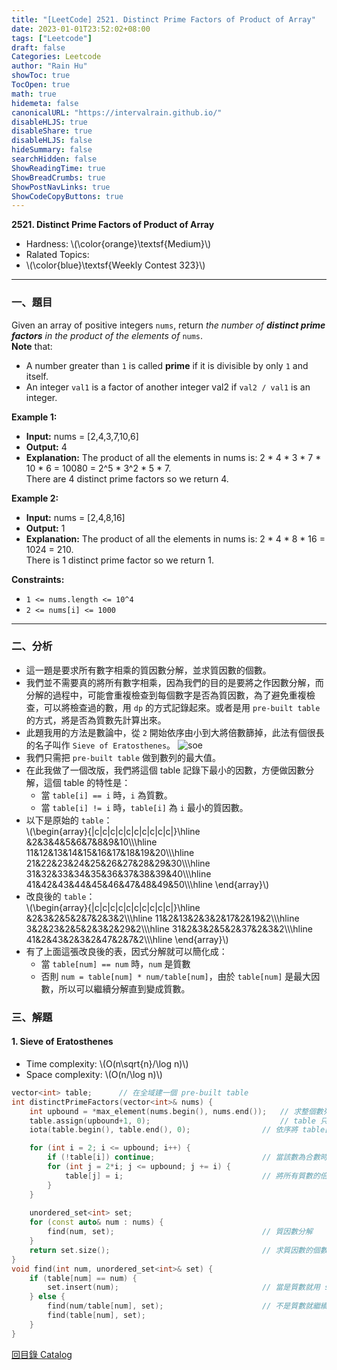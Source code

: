 ```yaml
---
title: "[LeetCode] 2521. Distinct Prime Factors of Product of Array"
date: 2023-01-01T23:52:02+08:00
tags: ["Leetcode"]
draft: false
Categories: Leetcode
author: "Rain Hu"
showToc: true
TocOpen: true
math: true
hidemeta: false
canonicalURL: "https://intervalrain.github.io/"
disableHLJS: true
disableShare: true
disableHLJS: false
hideSummary: false
searchHidden: false
ShowReadingTime: true
ShowBreadCrumbs: true
ShowPostNavLinks: true
ShowCodeCopyButtons: true
---
```

**2521. Distinct Prime Factors of Product of Array**
+ Hardness: \\(\color{orange}\textsf{Medium}\\)
+ Ralated Topics: 
+ \\(\color{blue}\textsf{Weekly Contest 323}\\)
---
### 一、題目
Given an array of positive integers `nums`, return *the number of ***distinct prime factors*** in the product of the elements of* `nums`.  
**Note** that:  
+ A number greater than `1` is called **prime** if it is divisible by only `1` and itself.  
+ An integer `val1` is a factor of another integer val2 if `val2 / val1` is an integer.  

**Example 1:**  
+ **Input:** nums = [2,4,3,7,10,6]
+ **Output:** 4
+ **Explanation:** 
The product of all the elements in nums is: 2 * 4 * 3 * 7 * 10 * 6 = 10080 = 2^5 * 3^2 * 5 * 7.  
There are 4 distinct prime factors so we return 4.  

**Example 2:**
+ **Input:** nums = [2,4,8,16]
+ **Output:** 1
+ **Explanation:**
The product of all the elements in nums is: 2 * 4 * 8 * 16 = 1024 = 210.  
There is 1 distinct prime factor so we return 1.   

**Constraints:**
+ `1 <= nums.length <= 10^4`
+ `2 <= nums[i] <= 1000`
---

### 二、分析
+ 這一題是要求所有數字相乘的質因數分解，並求質因數的個數。
+ 我們並不需要真的將所有數字相乘，因為我們的目的是要將之作因數分解，而分解的過程中，可能會重複檢查到每個數字是否為質因數，為了避免重複檢查，可以將檢查過的數，用 `dp` 的方式記錄起來。或者是用 `pre-built table` 的方式，將是否為質數先計算出來。
+ 此題我用的方法是數論中，從 `2` 開始依序由小到大將倍數篩掉，此法有個很長的名子叫作 `Sieve of Eratosthenes`。
![soe](https://upload.wikimedia.org/wikipedia/commons/thumb/b/b9/Sieve_of_Eratosthenes_animation.gif/350px-Sieve_of_Eratosthenes_animation.gif)
+ 我們只需把 `pre-built table` 做到數列的最大值。
+ 在此我做了一個改版，我們將這個 table 記錄下最小的因數，方便做因數分解，這個 table 的特性是：
    + 當 `table[i] == i` 時，`i` 為質數。
    + 當 `table[i] != i` 時，`table[i]` 為 `i` 最小的質因數。
+ 以下是原始的 `table`：  
    \\(\begin{array}{|c|c|c|c|c|c|c|c|c|c|}\\hline
     &2&3&4&5&6&7&8&9&10\\\\\hline
    11&12&13&14&15&16&17&18&19&20\\\\\hline
    21&22&23&24&25&26&27&28&29&30\\\\\hline
    31&32&33&34&35&36&37&38&39&40\\\\\hline
    41&42&43&44&45&46&47&48&49&50\\\\\hline
    \end{array}\\)
+ 改良後的 `table`：  
    \\(\begin{array}{|c|c|c|c|c|c|c|c|c|c|}\\hline
     &2&3&2&5&2&7&2&3&2\\\\\hline
    11&2&13&2&3&2&17&2&19&2\\\\\hline
    3&2&23&2&5&2&3&2&29&2\\\\\hline
    31&2&3&2&5&2&37&2&3&2\\\\\hline
    41&2&43&2&3&2&47&2&7&2\\\\\hline
    \end{array}\\)
+ 有了上面這張改良後的表，因式分解就可以簡化成：
    + 當 `table[num] == num` 時，`num` 是質數
    + 否則 `num = table[num] * num/table[num]`，由於 `table[num]` 是最大因數，所以可以繼續分解直到變成質數。

### 三、解題
#### 1. Sieve of Eratosthenes
+ Time complexity: \\(O(n\sqrt{n}/\log n)\\)
+ Space complexity: \\(O(n/\log n)\\)
```C++
vector<int> table;      // 在全域建一個 pre-built table
int distinctPrimeFactors(vector<int>& nums) {
    int upbound = *max_element(nums.begin(), nums.end());   // 求整個數列的最大值
    table.assign(upbound+1, 0);                             // table 只需求到最大值即可
    iota(table.begin(), table.end(), 0);                // 依序將 table[i] = i 填入 table

    for (int i = 2; i <= upbound; i++) {
        if (!table[i]) continue;                        // 當該數為合數時，跳過
        for (int j = 2*i; j <= upbound; j += i) {
            table[j] = i;                               // 將所有質數的倍數記錄下他
        }
    }
    
    unordered_set<int> set;                             
    for (const auto& num : nums) {
        find(num, set);                                 // 質因數分解
    }
    return set.size();                                  // 求質因數的個數
}
void find(int num, unordered_set<int>& set) {
    if (table[num] == num) {
        set.insert(num);                                // 當是質數就用 set 記錄下來
    } else {
        find(num/table[num], set);                      // 不是質數就繼續分解
        find(table[num], set);
    }
}
```
[回目錄 Catalog](/leetcode)